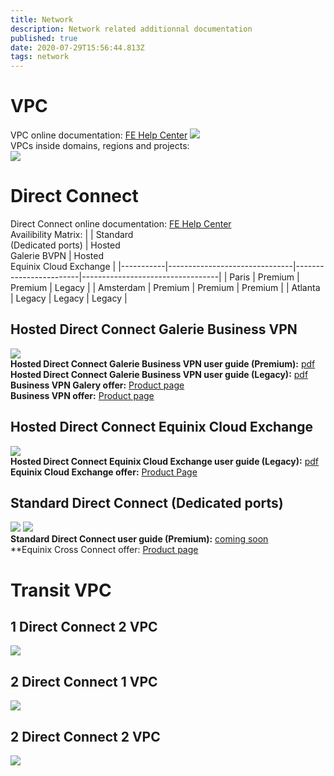 ```yaml
---
title: Network
description: Network related additionnal documentation
published: true
date: 2020-07-29T15:56:44.813Z
tags: network
---
```

# VPC
VPC online documentation: [FE Help Center](https://docs.prod-cloud-ocb.orange-business.com/vpc/index.html)
![](https://github.com/FlexibleEngineCloud/wiki-doc/blob/master/uploads/FE%20VPC-VPC.png?raw=true)  
VPCs inside domains, regions and projects:  
![](https://github.com/FlexibleEngineCloud/wiki-doc/blob/master/uploads/FE%20VPC-Domain%20region%20AZ%20project%20VPC.png?raw=true)  
# Direct Connect
Direct Connect online documentation: [FE Help Center](https://docs.prod-cloud-ocb.orange-business.com/dc/index.html)  
Availibility Matrix:
|           | Standard<br>(Dedicated ports) | Hosted<br>Galerie BVPN | Hosted<br>Equinix Cloud Exchange |
|-----------|-------------------------------|------------------------|----------------------------------|
| Paris     | Premium                       | Premium                | Legacy                           |
| Amsterdam | Premium                       | Premium                | Premium                          |
| Atlanta   | Legacy                        | Legacy                 | Legacy                           |
## Hosted Direct Connect Galerie Business VPN
![](https://github.com/FlexibleEngineCloud/wiki-doc/blob/master/uploads/FE%20Direct%20Connect-DC%20Galerie%20BVPN.png?raw=true)  
**Hosted Direct Connect Galerie Business VPN user guide (Premium):** [pdf](https://github.com/FlexibleEngineCloud/wiki-doc/blob/master/uploads/User%20Guide%20FE%20Direct%20Connect%20Premium%20access%20through%20OBS%20Galerie%20VPN%20(EN).pdf)  
**Hosted Direct Connect Galerie Business VPN user guide (Legacy):** [pdf](https://github.com/FlexibleEngineCloud/wiki-doc/blob/master/uploads/User%20Guide%20for%20Direct%20Connect%20BVPN%20Galerie%20(EN).pdf)  
**Business VPN Galery offer:** [Product page](https://www.orange-business.com/en/products/business-vpn-galerie)  
**Business VPN offer:** [Product page](https://www.orange-business.com/fr/produits/business-vpn)  
## Hosted Direct Connect Equinix Cloud Exchange
![](https://github.com/FlexibleEngineCloud/wiki-doc/blob/master/uploads/FE%20Direct%20Connect-DC%20ECX.png?raw=true)  
**Hosted Direct Connect Equinix Cloud Exchange user guide (Legacy):** [pdf](https://github.com/FlexibleEngineCloud/wiki-doc/blob/master/uploads/User%20Guide%20for%20Direct%20Connect%20ECX%20(EN).pdf)  
**Equinix Cloud Exchange offer:** [Product Page](https://www.equinix.fr/interconnection-services/cloud-exchange-fabric/)  
## Standard Direct Connect (Dedicated ports)
![](https://github.com/FlexibleEngineCloud/wiki-doc/blob/master/uploads/FE%20Direct%20Connect-DC%20Dedicated%20ports%20bis.png?raw=true)
![](https://github.com/FlexibleEngineCloud/wiki-doc/blob/master/uploads/FE%20Direct%20Connect-DC%20Dedicated%20ports.png?raw=true)  
**Standard Direct Connect user guide (Premium):** [coming soon]()  
**Equinix Cross Connect offer: [Product page](https://www.equinix.fr/interconnection-services/cross-connects/)
# Transit VPC
## 1 Direct Connect 2 VPC
![](https://github.com/FlexibleEngineCloud/wiki-doc/blob/master/uploads/FE%20Direct%20Connect-Direct%20Connect%202%20VPC%20bis.png?raw=true)
## 2 Direct Connect 1 VPC
![](https://github.com/FlexibleEngineCloud/wiki-doc/blob/master/uploads/FE%20Direct%20Connect-%202%20Direct%20Connect%201%20VPC.png?raw=true)
## 2 Direct Connect 2 VPC
![](https://github.com/FlexibleEngineCloud/wiki-doc/blob/master/uploads/FE%20Direct%20Connect-2%20Direct%20Connect%202%20VPC.png?raw=true)
